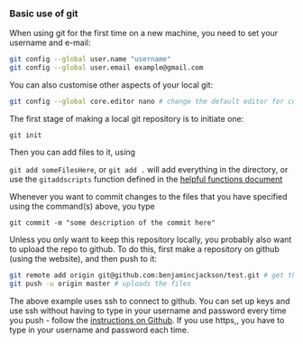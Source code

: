 ### Basic use of git

When using git for the first time on a new machine, you need to set your username and e-mail:

```sh
git config --global user.name "username"
git config --global user.email example@gmail.com
```

You can also customise other aspects of your local git:

```sh
git config --global core.editor nano # change the default editor for commit comments, etc.
```

The first stage of making a local git repository is to initiate one:

`git init`

Then you can add files to it, using

`git add someFilesHere`, or `git add .` will add everything in the directory, or use the `gitaddscripts` function defined in the [helpful functions document](https://github.com/benjamincjackson/unix_tips_etc/blob/master/Bash/functions.md)

Whenever you want to commit changes to the files that you have specified using the command(s) above, you type

`git commit -m "some description of the commit here"`

Unless you only want to keep this repository locally, you probably also want to upload the repo to github. To do this, first make a repository on github (using the website), and then push to it:

```sh
git remote add origin git@github.com:benjamincjackson/test.git # get this link from github after making the repo
git push -u origin master # uploads the files
```

The above example uses ssh to connect to github. You can set up keys and use ssh without having to type in your username and password every time you push - follow the [instructions on Github](https://help.github.com/articles/checking-for-existing-ssh-keys/). If you use https,, you have to type in your username and password each time. 
